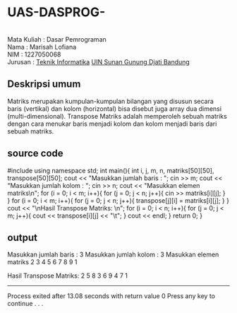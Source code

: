 # UAS-DASPROG-
<br>Mata Kuliah : Dasar Pemrograman 
<br> Nama : Marisah Lofiana 
<br> NIM : 1227050068
<br>Jurusan : [Teknik Informatika](http://if.uinsgd.ac.id/) [UIN Sunan Gunung Djati Bandung](https://uinsgd.ac.id/)

## Deskripsi umum 
Matriks merupakan kumpulan-kumpulan bilangan yang disusun secara baris (vertikal) dan kolom (horizontal) bisa disebut juga array dua dimensi (multi-dimensional). Transpose Matriks adalah memperoleh sebuah matriks dengan cara menukar baris menjadi kolom dan kolom menjadi baris dari sebuah matriks.

## source code 

#include <iostream>
using namespace std;
int main(){
  int i, j, m, n, matriks[50][50], transpose[50][50];
  cout << "Masukkan jumlah baris : ";
  cin >> m;
  cout << "Masukkan jumlah kolom : ";
  cin >> n;
  cout << "Masukkan elemen matriks\n";
  for (i = 0; i < m; i++){
    for (j = 0; j < n; j++){
      cin  >> matriks[i][j];
    }
  }
  for (i = 0; i < m; i++){
    for (j = 0; j < n; j++){
      transpose[j][i] = matriks[i][j];
    }
  }
  cout << "\nHasil Transpose Matriks: \n";
  for (i = 0; i < n; i++){
    for (j = 0; j < m; j++){
      cout << transpose[i][j] << "\t";
    }
    cout << endl;
  }
  return 0;
}


## output 
  
Masukkan jumlah baris : 3
Masukkan jumlah kolom : 3
Masukkan elemen matriks
2 3 4
5 6 7
8 9 1

Hasil Transpose Matriks:
2       5       8
3       6       9
4       7       1

--------------------------------
Process exited after 13.08 seconds with return value 0
Press any key to continue . . .
  
  
  
